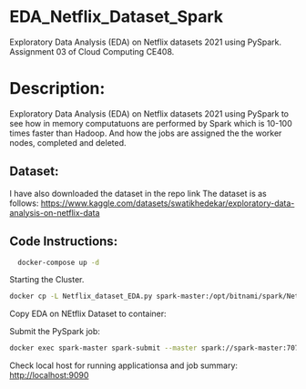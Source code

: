 # EDA_Netflix_Dataset_Spark

Exploratory Data Analysis (EDA) on Netflix datasets 2021 using PySpark. 
Assignment 03 of Cloud Computing CE408.

# Description:
Exploratory Data Analysis (EDA) on Netflix datasets 2021 using PySpark to see how in memory computatuons are performed by Spark which is 10-100 times faster than Hadoop.
And how the jobs are assigned the the worker nodes, completed and deleted.

## Dataset:

I have also downloaded the dataset in the repo link 
The dataset is as follows:
https://www.kaggle.com/datasets/swatikhedekar/exploratory-data-analysis-on-netflix-data


## Code Instructions:
 ```bash
   docker-compose up -d
   ```
Starting the Cluster.

   ```bash
   docker cp -L Netflix_dataset_EDA.py spark-master:/opt/bitnami/spark/Netflix_dataset_EDA.py
   ```
Copy EDA on NEtflix Dataset to container:

 Submit the PySpark job:
   ```bash
  docker exec spark-master spark-submit --master spark://spark-master:7077 /opt/bitnami/spark/Netflix_dataset_EDA.py
   ```
 Check local host for running applicationsa and job summary:
[http://localhost:9090](http://localhost:9090)
